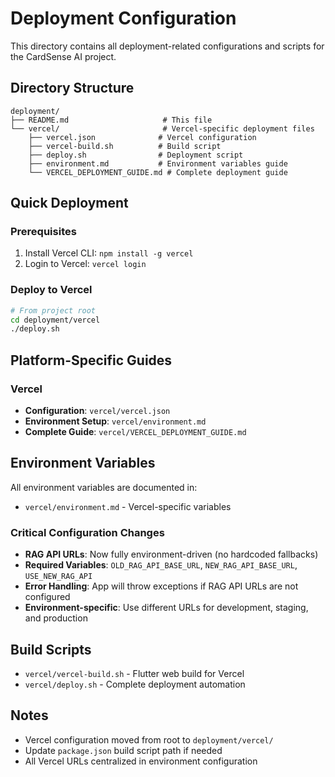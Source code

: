 # Deployment Configuration

This directory contains all deployment-related configurations and scripts for the CardSense AI project.

## Directory Structure

```
deployment/
├── README.md                     # This file
└── vercel/                       # Vercel-specific deployment files
    ├── vercel.json              # Vercel configuration
    ├── vercel-build.sh          # Build script
    ├── deploy.sh                # Deployment script
    ├── environment.md           # Environment variables guide
    └── VERCEL_DEPLOYMENT_GUIDE.md # Complete deployment guide
```

## Quick Deployment

### Prerequisites
1. Install Vercel CLI: `npm install -g vercel`
2. Login to Vercel: `vercel login`

### Deploy to Vercel
```bash
# From project root
cd deployment/vercel
./deploy.sh
```

## Platform-Specific Guides

### Vercel
- **Configuration**: `vercel/vercel.json`
- **Environment Setup**: `vercel/environment.md`
- **Complete Guide**: `vercel/VERCEL_DEPLOYMENT_GUIDE.md`

## Environment Variables

All environment variables are documented in:
- `vercel/environment.md` - Vercel-specific variables

### Critical Configuration Changes
- **RAG API URLs**: Now fully environment-driven (no hardcoded fallbacks)
- **Required Variables**: `OLD_RAG_API_BASE_URL`, `NEW_RAG_API_BASE_URL`, `USE_NEW_RAG_API`
- **Error Handling**: App will throw exceptions if RAG API URLs are not configured
- **Environment-specific**: Use different URLs for development, staging, and production

## Build Scripts

- `vercel/vercel-build.sh` - Flutter web build for Vercel
- `vercel/deploy.sh` - Complete deployment automation

## Notes

- Vercel configuration moved from root to `deployment/vercel/`
- Update `package.json` build script path if needed
- All Vercel URLs centralized in environment configuration 